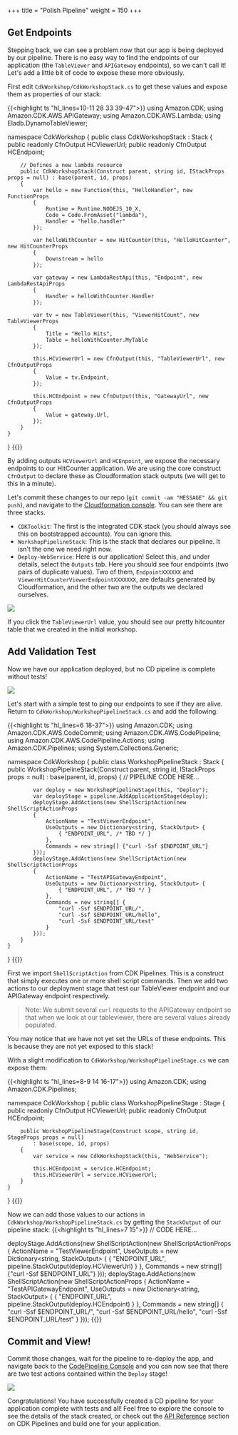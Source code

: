 +++
title = "Polish Pipeline"
weight = 150
+++

## Get Endpoints
Stepping back, we can see a problem now that our app is being deployed by our pipeline. There is no easy way to find the endpoints of our application (the `TableViewer` and `APIGateway` endpoints), so we can't call it! Let's add a little bit of code to expose these more obviously.

First edit `CdkWorkshop/CdkWorkshopStack.cs` to get these values and expose them as properties of our stack:

{{<highlight ts "hl_lines=10-11 28 33 39-47">}}
using Amazon.CDK;
using Amazon.CDK.AWS.APIGateway;
using Amazon.CDK.AWS.Lambda;
using Eladb.DynamoTableViewer;

namespace CdkWorkshop
{
    public class CdkWorkshopStack : Stack
    {
        public readonly CfnOutput HCViewerUrl;
        public readonly CfnOutput HCEndpoint;

        // Defines a new lambda resource
        public CdkWorkshopStack(Construct parent, string id, IStackProps props = null) : base(parent, id, props)
        {
            var hello = new Function(this, "HelloHandler", new FunctionProps
            {
                Runtime = Runtime.NODEJS_10_X,
                Code = Code.FromAsset("lambda"),
                Handler = "hello.handler"
            });

            var helloWithCounter = new HitCounter(this, "HelloHitCounter", new HitCounterProps
            {
                Downstream = hello
            });

            var gateway = new LambdaRestApi(this, "Endpoint", new LambdaRestApiProps
            {
                Handler = helloWithCounter.Handler
            });

            var tv = new TableViewer(this, "ViewerHitCount", new TableViewerProps
            {
                Title = "Hello Hits",
                Table = helloWithCounter.MyTable
            });

            this.HCViewerUrl = new CfnOutput(this, "TableViewerUrl", new CfnOutputProps
            {
                Value = tv.Endpoint,
            });

            this.HCEndpoint = new CfnOutput(this, "GatewayUrl", new CfnOutputProps
            {
                Value = gateway.Url,
            });
        }
    }
}
{{</highlight>}}

By adding outputs `HCViewerUrl` and `HCEnpoint`, we expose the necessary endpoints to our HitCounter application. We are using the core construct `CfnOutput` to declare these as Cloudformation stack outputs (we will get to this in a minute).

Let's commit these changes to our repo (`git commit -am "MESSAGE" && git push`), and navigate to the [Cloudformation console](https://console.aws.amazon.com/cloudformation). You can see there are three stacks.

* `CDKToolkit`: The first is the integrated CDK stack (you should always see this on bootstrapped accounts). You can ignore this.
* `WorkshopPipelineStack`: This is the stack that declares our pipeline. It isn't the one we need right now.
* `Deploy-WebService`: Here is our application! Select this, and under details, select the `Outputs` tab. Here you should see four endpoints (two pairs of duplicate values). Two of them, `EndpointXXXXXX` and `ViewerHitCounterViewerEndpointXXXXXXX`, are defaults generated by Cloudformation, and the other two are the outputs we declared ourselves.

![](./stack-outputs.png)

If you click the `TableViewerUrl` value, you should see our pretty hitcounter table that we created in the initial workshop.

## Add Validation Test
Now we have our application deployed, but no CD pipeline is complete without tests!

![](./this-is-fine.jpeg)

Let's start with a simple test to ping our endpoints to see if they are alive.
Return to `CdkWorkshop/WorkshopPipelineStack.cs` and add the following:

{{<highlight ts "hl_lines=6 18-37">}}
using Amazon.CDK;
using Amazon.CDK.AWS.CodeCommit;
using Amazon.CDK.AWS.CodePipeline;
using Amazon.CDK.AWS.CodePipeline.Actions;
using Amazon.CDK.Pipelines;
using System.Collections.Generic;

namespace CdkWorkshop
{
    public class WorkshopPipelineStack : Stack
    {
        public WorkshopPipelineStack(Construct parent, string id, IStackProps props = null) : base(parent, id, props)
        {
            // PIPELINE CODE HERE...

            var deploy = new WorkshopPipelineStage(this, "Deploy");
            var deployStage = pipeline.AddApplicationStage(deploy);
            deployStage.AddActions(new ShellScriptAction(new ShellScriptActionProps
            {
                ActionName = "TestViewerEndpoint",
                UseOutputs = new Dictionary<string, StackOutput> {
                    { "ENDPOINT_URL", /* TBD */ }
                },
                Commands = new string[] {"curl -Ssf $ENDPOINT_URL"}
            }));
            deployStage.AddActions(new ShellScriptAction(new ShellScriptActionProps
            {
                ActionName = "TestAPIGatewayEndpoint",
                UseOutputs = new Dictionary<string, StackOutput> {
                    { "ENDPOINT_URL", /* TBD */ }
                },
                Commands = new string[] {
                    "curl -Ssf $ENDPOINT_URL/",
                    "curl -Ssf $ENDPOINT_URL/hello",
                    "curl -Ssf $ENDPOINT_URL/test"
                }
            }));
        }
    }
}
{{</highlight>}}

First we import `ShellScriptAction` from CDK Pipelines. This is a construct that simply executes one or more shell script commands. Then we add two actions to our deployment stage that test our TableViewer endpoint and our APIGateway endpoint respectively.

> Note: We submit several `curl` requests to the APIGateway endpoint so that when we look at our tableviewer, there are several values already populated.

You may notice that we have not yet set the URLs of these endpoints. This is because they are not yet exposed to this stack!

With a slight modification to `CdkWorkshop/WorkshopPipelineStage.cs` we can expose them:

{{<highlight ts "hl_lines=8-9 14 16-17">}}
using Amazon.CDK;
using Amazon.CDK.Pipelines;

namespace CdkWorkshop
{
    public class WorkshopPipelineStage : Stage
    {
        public readonly CfnOutput HCViewerUrl;
        public readonly CfnOutput HCEndpoint;

        public WorkshopPipelineStage(Construct scope, string id, StageProps props = null)
            : base(scope, id, props)
        {
            var service = new CdkWorkshopStack(this, "WebService");

            this.HCEndpoint = service.HCEndpoint;
            this.HCViewerUrl = service.HCViewerUrl;
        }
    }
}
{{</highlight>}}

Now we can add those values to our actions in `CdkWorkshop/WorkshopPipelineStack.cs` by getting the `StackOutput` of our pipeline stack:
{{<highlight ts "hl_lines=7 15">}}
// CODE HERE...

deployStage.AddActions(new ShellScriptAction(new ShellScriptActionProps
{
    ActionName = "TestViewerEndpoint",
    UseOutputs = new Dictionary<string, StackOutput> {
        { "ENDPOINT_URL", pipeline.StackOutput(deploy.HCViewerUrl) }
    },
    Commands = new string[] {"curl -Ssf $ENDPOINT_URL"}
}));
deployStage.AddActions(new ShellScriptAction(new ShellScriptActionProps
{
    ActionName = "TestAPIGatewayEndpoint",
    UseOutputs = new Dictionary<string, StackOutput> {
        { "ENDPOINT_URL", pipeline.StackOutput(deploy.HCEndpoint) }
    },
    Commands = new string[] {
        "curl -Ssf $ENDPOINT_URL/",
        "curl -Ssf $ENDPOINT_URL/hello",
        "curl -Ssf $ENDPOINT_URL/test"
    }
}));
{{</highlight>}}

## Commit and View!
Commit those changes, wait for the pipeline to re-deploy the app, and navigate back to the [CodePipeline Console](https://console.aws.amazon.com/codesuite/codepipeline/pipelines) and you can now see that there are two test actions contained within the `Deploy` stage!

![](./pipeline-tests.png)

Congratulations! You have successfully created a CD pipeline for your application complete with tests and all! Feel free to explore the console to see the details of the stack created, or check out the [API Reference](https://docs.aws.amazon.com/cdk/api/latest/docs/aws-construct-library.html) section on CDK Pipelines and build one for your application.
